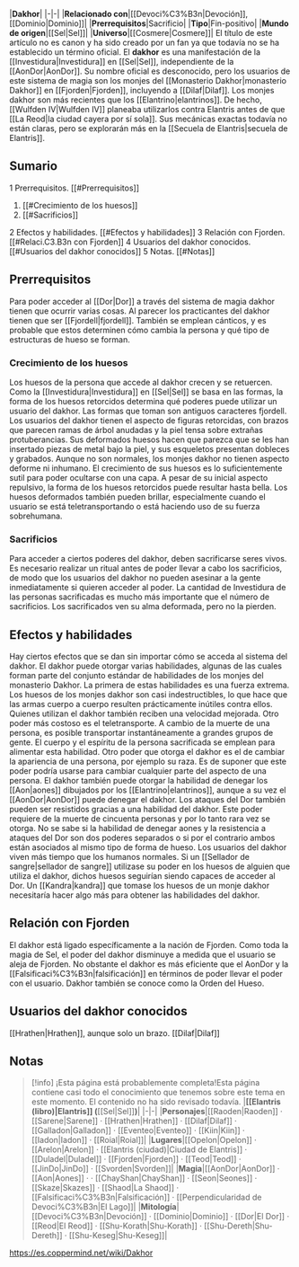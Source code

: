 

|**Dakhor**|
|-|-|
|**Relacionado con**|[[Devoci%C3%B3n\|Devoción]], [[Dominio\|Dominio]]|
|**Prerrequisitos**|Sacrificio|
|**Tipo**|Fin-positivo|
|**Mundo de origen**|[[Sel\|Sel]]|
|**Universo**|[[Cosmere\|Cosmere]]|
El título de este artículo no es canon y ha sido creado por un fan ya que todavía no se ha establecido un término oficial.
El **dakhor** es una manifestación de la [[Investidura\|Investidura]] en [[Sel\|Sel]], independiente de la [[AonDor\|AonDor]]. Su nombre oficial es desconocido, pero los usuarios de este sistema de magia son los monjes del [[Monasterio Dakhor\|monasterio Dakhor]] en [[Fjorden\|Fjorden]], incluyendo a [[Dilaf\|Dilaf]].
Los monjes dakhor son más recientes que los [[Elantrino\|elantrinos]]. De hecho, [[Wulfden IV\|Wulfden IV]] planeaba utilizarlos contra Elantris antes de que [[La Reod\|la ciudad cayera por sí sola]].
Sus mecánicas exactas todavía no están claras, pero se explorarán más en la [[Secuela de Elantris\|secuela de Elantris]].

## Sumario

1 Prerrequisitos. [[#Prerrequisitos]] 

1. [[#Crecimiento de los huesos]] 
1. [[#Sacrificios]] 


2 Efectos y habilidades. [[#Efectos y habilidades]] 
3 Relación con Fjorden. [[#Relaci.C3.B3n con Fjorden]] 
4 Usuarios del dakhor conocidos. [[#Usuarios del dakhor conocidos]] 
5 Notas. [[#Notas]] 


## Prerrequisitos
Para poder acceder al [[Dor\|Dor]] a través del sistema de magia dakhor tienen que ocurrir varias cosas. Al parecer los practicantes del dakhor tienen que ser [[Fjordell\|fjordell]]. También se emplean cánticos, y es probable que estos determinen cómo cambia la persona y qué tipo de estructuras de hueso se forman.

### Crecimiento de los huesos
Los huesos de la persona que accede al dakhor crecen y se retuercen. Como la [[Investidura\|Investidura]] en [[Sel\|Sel]] se basa en las formas, la forma de los huesos retorcidos determina qué poderes puede utilizar un usuario del dakhor. Las formas que toman son antiguos caracteres fjordell. Los usuarios del dakhor tienen el aspecto de figuras retorcidas, con brazos que parecen ramas de árbol anudadas y la piel tensa sobre extrañas protuberancias. Sus deformados huesos hacen que parezca que se les han insertado piezas de metal bajo la piel, y sus esqueletos presentan dobleces y grabados. Aunque no son normales, los monjes dakhor no tienen aspecto deforme ni inhumano. El crecimiento de sus huesos es lo suficientemente sutil para poder ocultarse con una capa. A pesar de su inicial aspecto repulsivo, la forma de los huesos retorcidos puede resultar hasta bella. Los huesos deformados también pueden brillar, especialmente cuando el usuario se está teletransportando o está haciendo uso de su fuerza sobrehumana.

### Sacrificios
Para acceder a ciertos poderes del dakhor, deben sacrificarse seres vivos. Es necesario realizar un ritual antes de poder llevar a cabo los sacrificios, de modo que los usuarios del dakhor no pueden asesinar a la gente inmediatamente si quieren acceder al poder. La cantidad de Investidura de las personas sacrificadas es mucho más importante que el número de sacrificios. Los sacrificados ven su alma deformada, pero no la pierden.

## Efectos y habilidades
Hay ciertos efectos que se dan sin importar cómo se acceda al sistema del dakhor. El dakhor puede otorgar varias habilidades, algunas de las cuales forman parte del conjunto estándar de habilidades de los monjes del monasterio Dakhor. La primera de estas habilidades es una fuerza extrema. Los huesos de los monjes dakhor son casi indestructibles, lo que hace que las armas cuerpo a cuerpo resulten prácticamente inútiles contra ellos. Quienes utilizan el dakhor también reciben una velocidad mejorada. Otro poder más costoso es el teletransporte. A cambio de la muerte de una persona, es posible transportar instantáneamente a grandes grupos de gente. El cuerpo y el espíritu de la persona sacrificada se emplean para alimentar esta habilidad.
Otro poder que otorga el dakhor es el de cambiar la apariencia de una persona, por ejemplo su raza. Es de suponer que este poder podría usarse para cambiar cualquier parte del aspecto de una persona. El dakhor también puede otorgar la habilidad de denegar los [[Aon\|aones]] dibujados por los [[Elantrino\|elantrinos]], aunque a su vez el [[AonDor\|AonDor]] puede denegar el dakhor. Los ataques del Dor también pueden ser resistidos gracias a una habilidad del dakhor. Este poder requiere de la muerte de cincuenta personas y por lo tanto rara vez se otorga. No se sabe si la habilidad de denegar aones y la resistencia a ataques del Dor son dos poderes separados o si por el contrario ambos están asociados al mismo tipo de forma de hueso. Los usuarios del dakhor viven más tiempo que los humanos normales.
Si un [[Sellador de sangre\|sellador de sangre]] utilizase su poder en los huesos de alguien que utiliza el dakhor, dichos huesos seguirían siendo capaces de acceder al Dor. Un [[Kandra\|kandra]] que tomase los huesos de un monje dakhor necesitaría hacer algo más para obtener las habilidades del dakhor.

## Relación con Fjorden
El dakhor está ligado específicamente a la nación de Fjorden. Como toda la magia de Sel, el poder del dakhor disminuye a medida que el usuario se aleja de Fjorden. No obstante el dakhor es más eficiente que el AonDor y la [[Falsificaci%C3%B3n\|falsificación]] en términos de poder llevar el poder con el usuario. Dakhor también se conoce como la Orden del Hueso.

## Usuarios del dakhor conocidos
[[Hrathen\|Hrathen]], aunque solo un brazo.
[[Dilaf\|Dilaf]]
## Notas

> [!info] ¡Esta página está probablemente completa!Esta página contiene casi todo el conocimiento que tenemos sobre este tema en este momento.
El contenido no ha sido revisado todavía.
|**[[Elantris (libro)\|Elantris]] (**[[Sel\|Sel]]**)**|
|-|-|
|**Personajes**|[[Raoden\|Raoden]] · [[Sarene\|Sarene]] · [[Hrathen\|Hrathen]] · [[Dilaf\|Dilaf]] · [[Galladon\|Galladon]] · [[Eventeo\|Eventeo]] · [[Kiin\|Kiin]] · [[Iadon\|Iadon]] · [[Roial\|Roial]]|
|**Lugares**|[[Opelon\|Opelon]] · [[Arelon\|Arelon]] · [[Elantris (ciudad)\|Ciudad de Elantris]] · [[Duladel\|Duladel]] · [[Fjorden\|Fjorden]] · [[Teod\|Teod]] · [[JinDo\|JinDo]] · [[Svorden\|Svorden]]|
|**Magia**|[[AonDor\|AonDor]] · [[Aon\|Aones]] ·  · [[ChayShan\|ChayShan]] · [[Seon\|Seones]] · [[Skaze\|Skazes]] · [[Shaod\|La Shaod]] · [[Falsificaci%C3%B3n\|Falsificación]] · [[Perpendicularidad de Devoci%C3%B3n\|El Lago]]|
|**Mitología**|[[Devoci%C3%B3n\|Devoción]] · [[Dominio\|Dominio]] · [[Dor\|El Dor]] · [[Reod\|El Reod]] · [[Shu-Korath\|Shu-Korath]] · [[Shu-Dereth\|Shu-Dereth]] · [[Shu-Keseg\|Shu-Keseg]]|



https://es.coppermind.net/wiki/Dakhor